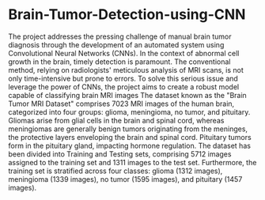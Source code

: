 # Brain-Tumor-Detection-using-CNN
The project addresses the pressing challenge 
of manual brain tumor diagnosis through the development of an automated system using 
Convolutional Neural Networks (CNNs). In the context of abnormal cell growth in the brain, 
timely detection is paramount. The conventional method, relying on radiologists' meticulous 
analysis of MRI scans, is not only time-intensive but prone to errors. To solve this serious issue 
and leverage the power of CNNs, the project aims to create a robust model capable of classifying 
brain MRI images
The dataset known as the "Brain Tumor MRI Dataset" comprises 7023 MRI images of the 
human brain, categorized into four groups: glioma, meningioma, no tumor, and pituitary. Gliomas 
arise from glial cells in the brain and spinal cord, whereas meningiomas are generally benign 
tumors originating from the meninges, the protective layers enveloping the brain and spinal cord. 
Pituitary tumors form in the pituitary gland, impacting hormone regulation.
The dataset has been divided into Training and Testing sets, comprising 5712 images 
assigned to the training set and 1311 images to the test set. Furthermore, the training set is stratified 
across four classes: glioma (1312 images), meningioma (1339 images), no tumor (1595 images), 
and pituitary (1457 images).
